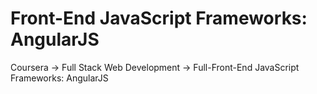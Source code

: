 # Front-End JavaScript Frameworks: AngularJS
Coursera -> Full Stack Web Development -> Full-Front-End JavaScript Frameworks: AngularJS
